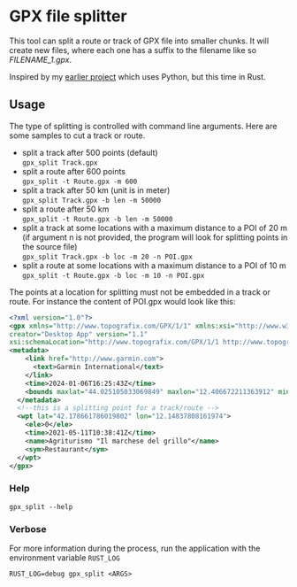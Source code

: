 # GPX file splitter

This tool can split a route or track of GPX file into smaller chunks. It will create new files, where each one has a suffix to the filename like so _FILENAME_1.gpx_.

Inspired by my [earlier project](https://github.com/mario-s/gpx_split_py) which uses Python, but this time in Rust.

## Usage

The type of splitting is controlled with command line arguments. Here are some samples to cut a track or route.

- split a track after 500 points (default)<br/>
`gpx_split Track.gpx`
- split a route after 600 points<br/>
`gpx_split -t Route.gpx -m 600`
- split a track after 50 km (unit is in meter)<br/>
`gpx_split Track.gpx -b len -m 50000`
- split a route after 50 km<br/>
`gpx_split -t Route.gpx -b len -m 50000`
- split a track at some locations with a maximum distance to a POI of 20 m (if argument n is not provided, the program will look for splitting points in the source file)<br/>
`gpx_split Track.gpx -b loc -m 20 -n POI.gpx`
- split a route at some locations with a maximum distance to a POI of 10 m<br/>
`gpx_split -t Route.gpx -b loc -m 10 -n POI.gpx`

The points at a location for splitting must not be embedded in a track or route. For instance the content of POI.gpx would look like this:

```xml
<?xml version="1.0"?>
<gpx xmlns="http://www.topografix.com/GPX/1/1" xmlns:xsi="http://www.w3.org/2001/XMLSchema-instance"
creator="Desktop App" version="1.1"
xsi:schemaLocation="http://www.topografix.com/GPX/1/1 http://www.topografix.com/GPX/1/1/gpx.xsd">
<metadata>
    <link href="http://www.garmin.com">
      <text>Garmin International</text>
    </link>
    <time>2024-01-06T16:25:43Z</time>
    <bounds maxlat="44.025105033069849" maxlon="12.406672211363912" minlat="41.984547637403011" minlon="10.077079888433218"/>
  </metadata>
  <!--this is a splitting point for a track/route -->
  <wpt lat="42.178661786019802" lon="12.14837808161974">
    <ele>0</ele>
    <time>2021-05-11T10:38:41Z</time>
    <name>Agriturismo "Il marchese del grillo"</name>
    <sym>Restaurant</sym>
  </wpt>
</gpx>
```

### Help
`gpx_split --help`

### Verbose
For more information during the process, run the application with the environment variable `RUST_LOG`

`RUST_LOG=debug gpx_split <ARGS>`